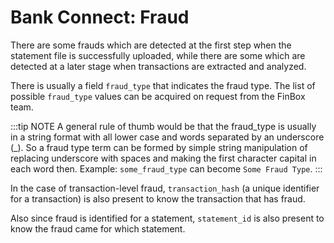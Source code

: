 # Bank Connect: Fraud

There are some frauds which are detected at the first step when the statement file is successfully uploaded, while there are some which are detected at a later stage when transactions are extracted and analyzed.

There is usually a field `fraud_type` that indicates the fraud type. The list of possible `fraud_type` values can be acquired on request from the FinBox team.

:::tip NOTE
A general rule of thumb would be that the fraud_type is usually in a string format with all lower case and words separated by an underscore (\_). So a fraud type term can be formed by simple string manipulation of replacing underscore with spaces and making the first character capital in each word then. Example: `some_fraud_type` can become `Some Fraud Type`.
:::

In the case of transaction-level fraud, `transaction_hash` (a unique identifier for a transaction) is also present to know the transaction that has fraud.

Also since fraud is identified for a statement, `statement_id` is also present to know the fraud came for which statement.

